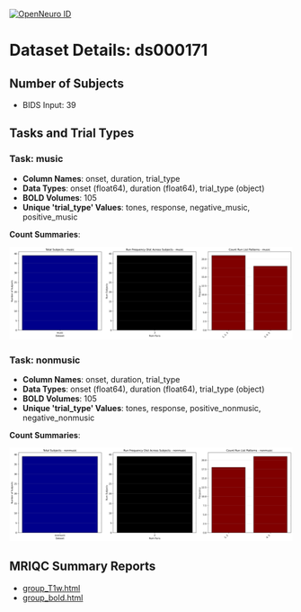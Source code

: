[![OpenNeuro ID](https://img.shields.io/badge/OpenNeuro_Dataset-ds000171-blue?style=for-the-badge)](https://openneuro.org/datasets/ds000171)

# Dataset Details: ds000171

## Number of Subjects
- BIDS Input: 39

## Tasks and Trial Types
### Task: music
- **Column Names**: onset, duration, trial_type
- **Data Types**: onset (float64), duration (float64), trial_type (object)
- **BOLD Volumes**: 105
- **Unique 'trial_type' Values**: tones, response, negative_music, positive_music

**Count Summaries**:

![music music_summary.png](basics_out/music_summary.png)
### Task: nonmusic
- **Column Names**: onset, duration, trial_type
- **Data Types**: onset (float64), duration (float64), trial_type (object)
- **BOLD Volumes**: 105
- **Unique 'trial_type' Values**: tones, response, positive_nonmusic, negative_nonmusic

**Count Summaries**:

![nonmusic nonmusic_summary.png](basics_out/nonmusic_summary.png)

## MRIQC Summary Reports
- [group_T1w.html](https://htmlpreview.github.io/?https://github.com/demidenm/openneuro_glmfitlins/blob/main/statsmodel_specs/ds000171/mriqc_summary/group_T1w.html)
- [group_bold.html](https://htmlpreview.github.io/?https://github.com/demidenm/openneuro_glmfitlins/blob/main/statsmodel_specs/ds000171/mriqc_summary/group_bold.html)
